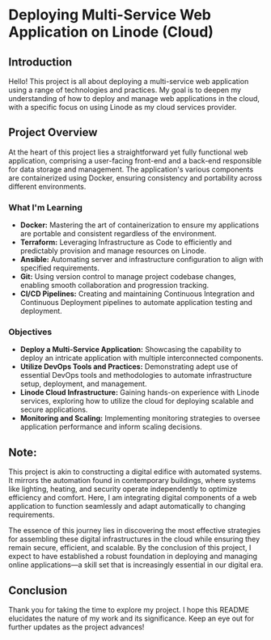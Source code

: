 # Deploying Multi-Service Web Application on Linode (Cloud)

## Introduction

Hello! This project is all about deploying a multi-service web application using a range of technologies and practices. My goal is to deepen my understanding of how to deploy and manage web applications in the cloud, with a specific focus on using Linode as my cloud services provider.

## Project Overview

At the heart of this project lies a straightforward yet fully functional web application, comprising a user-facing front-end and a back-end responsible for data storage and management. The application's various components are containerized using Docker, ensuring consistency and portability across different environments.

### What I'm Learning

- **Docker:** Mastering the art of containerization to ensure my applications are portable and consistent regardless of the environment.
- **Terraform:** Leveraging Infrastructure as Code to efficiently and predictably provision and manage resources on Linode.
- **Ansible:** Automating server and infrastructure configuration to align with specified requirements.
- **Git:** Using version control to manage project codebase changes, enabling smooth collaboration and progression tracking.
- **CI/CD Pipelines:** Creating and maintaining Continuous Integration and Continuous Deployment pipelines to automate application testing and deployment.

### Objectives

- **Deploy a Multi-Service Application:** Showcasing the capability to deploy an intricate application with multiple interconnected components.
- **Utilize DevOps Tools and Practices:** Demonstrating adept use of essential DevOps tools and methodologies to automate infrastructure setup, deployment, and management.
- **Linode Cloud Infrastructure:** Gaining hands-on experience with Linode services, exploring how to utilize the cloud for deploying scalable and secure applications.
- **Monitoring and Scaling:** Implementing monitoring strategies to oversee application performance and inform scaling decisions.

## Note:

This project is akin to constructing a digital edifice with automated systems. It mirrors the automation found in contemporary buildings, where systems like lighting, heating, and security operate independently to optimize efficiency and comfort. Here, I am integrating digital components of a web application to function seamlessly and adapt automatically to changing requirements.

The essence of this journey lies in discovering the most effective strategies for assembling these digital infrastructures in the cloud while ensuring they remain secure, efficient, and scalable. By the conclusion of this project, I expect to have established a robust foundation in deploying and managing online applications—a skill set that is increasingly essential in our digital era.

## Conclusion

Thank you for taking the time to explore my project. I hope this README elucidates the nature of my work and its significance. Keep an eye out for further updates as the project advances!
